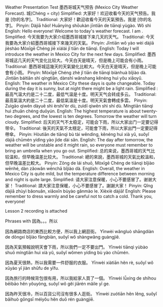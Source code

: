 Weather Presentation
Test
墨西哥城天气预告 (Mexico City Weather  Forecast).  城(Chéng = city)
Simplified:  大家好！欢迎收看今天的天气预告。我是 [你的名字]。
Traditional: 大家好！歡迎收看今天的天氣預告。我是 [你的名字]。
Pinyin: Dàjiā hǎo! Huānyíng shōukàn jīntiān de tiānqì yùgào. Wǒ shì 
English: Hello everyone! Welcome to today's weather forecast. I am .
Simplified:  今天我要为大家介绍墨西哥城接下来几天的天气。
Traditional: 今天我要為大家介紹墨西哥城接下來幾天的天氣。
Pinyin: Jīntiān wǒ yào wèi dàjiā jièshào Mòxīgē Chéng jiē xiàlái jǐ tiān de tiānqì.
English: Today I will introduce the weather in Mexico City for the next few days.
Simplified:  墨西哥城这几天的天气变化比较大。今天白天是晴天，但是晚上可能会有小雨。
Traditional: 墨西哥城這幾天的天氣變化比較大。今天白天是晴天，但是晚上可能會有小雨。
Pinyin: Mòxīgē Chéng zhè jǐ tiān de tiānqì biànhuà bǐjiào dà. Jīntiān báitiān shì qíngtiān, dànshì wǎnshang kěnéng huì yǒu xiǎoyǔ.
English: The weather in Mexico City these days is quite changeable. Today during the day it is sunny, but at night there might be a light rain.
Simplified : 最高气温大约是二十二度，最低气温是十度。明天天气会转成多云。
Traditional: 最高氣溫大約是二十二度，最低氣溫是十度。明天天氣會轉成多雲。
Pinyin: Zuìgāo qìwēn dàyuē shì èrshí'èr dù, zuìdī qìwēn shì shí dù. Míngtiān tiānqì huì zhuǎn chéng duōyún.
English: The highest temperature is about twenty-two degrees, and the lowest is ten degrees. Tomorrow the weather will turn cloudy.
Simplified: 后天的天气不太稳定，可能会下雨，所以大家出门一定要记得带伞。
Traditional: 後天的天氣不太穩定，可能會下雨，所以大家出門一定要記得帶傘。
Pinyin: Hòutiān de tiānqì bù tài wěndìng, kěnéng huì xià yǔ, suǒyǐ dàjiā chūmén yídìng yào jìde dài sǎn.
English: The day after tomorrow, the weather will be unstable and it might rain, so everyone must remember to bring an umbrella when you go out.
Simplified: 总的来说，墨西哥城的天气比较温和，但早晚温差比较大。
Traditional: 總的來說，墨西哥城的天氣比較溫和，但早晚溫差比較大。
Pinyin: Zǒng de lái shuō, Mòxīgē Chéng de tiānqì bǐjiào wēnhé, dàn zǎowǎn wēnchā bǐjiào dà.
English: Overall, the weather in Mexico City is quite mild, but the temperature difference between morning and night is quite large.
Simplified: 请大家注意保暖，小心不要感冒了。谢谢大家！
Traditional: 請大家注意保暖，小心不要感冒了。謝謝大家！
Pinyin: Qǐng dàjiā zhùyì bǎonuǎn, xiǎoxīn bùyào gǎnmào le. Xièxiè dàjiā!
English: Please remember to dress warmly and be careful not to catch a cold. Thank you, everyone!

Lesson 2 recording is attached

Phrases with 因為。。。所以

因為網路商店的東西比較方便，所以我上網逛街。
Yīnwèi wǎngluò shāngdiàn de dōngxi bǐjiào fāngbiàn, suǒyǐ wǒ shàngwǎng guàngjiē.

因為天氣預報說明天會下雨，所以我們一定不要出門。
Yīnwèi tiānqì yùbào shuō míngtiān huì xià yǔ, suǒyǐ wǒmen yídìng bù yào chūmén.

因為夏天很熱，所以我需要一件舒服的衣服。
Yīnwèi xiàtiān hěn rè, suǒyǐ wǒ xūyào yī jiàn shūfu de yīfu.

因為旅行的時候背包很有用，所以我給家人買了一個。
Yīnwèi lǚxíng de shíhou bēibāo hěn yǒuyòng, suǒyǐ wǒ gěi jiārén mǎile yī ge.

因為昨天很冷，所以百貨公司沒有很多人逛街。
Yīnwèi zuótiān hěn lěng, suǒyǐ bǎihuò gōngsī méiyǒu hěn duō rén guàngjiē.